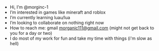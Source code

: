 -  Hi, I’m @morginc-1
-  I’m interested in games like mineraft and roblox
-  I’m currently learning luau/lua
-  I’m looking to collaborate on nothing right now
-  How to reach me: gmail morganic111@gmail.com (might not get back to you for a day or two)
-  I do most of my work for fun and take my time with things (i'm slow as hell)

